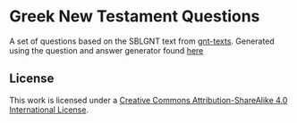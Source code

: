 # Greek New Testament Questions

A set of questions based on the SBLGNT text from [gnt-texts](https://github.com/jtauber/gnt-texts). Generated using the question and answer generator found [here](https://github.com/fhardison/af-question-answer-parser)

## License

This work is licensed under a [Creative Commons Attribution-ShareAlike 4.0 International License](http://creativecommons.org/licenses/by-sa/4.0/).